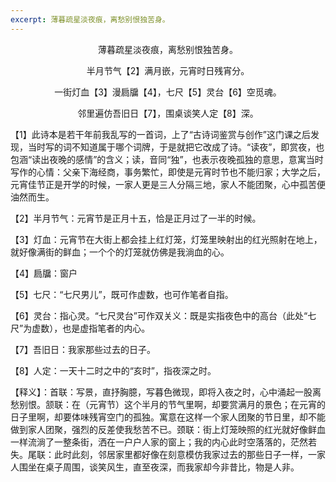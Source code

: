 ```yaml
---
excerpt: 薄暮疏星淡夜痕，离愁别恨独苦身。
---
```

<center>
<p>薄暮疏星淡夜痕，离愁别恨独苦身。</p>
<p>半月节气【2】满月嵌，元宵时日残宵分。</p>
<p>一街灯血【3】漫扃牖【4】，七尺【5】灵台【6】空觅魂。</p>
<p>邻里遍仿吾旧日【7】，围桌谈笑人定【8】深。</p>
</center>

【1】此诗本是若干年前我乱写的一首词，上了“古诗词鉴赏与创作”这门课之后发现，当时写的词不知道属于哪个词牌，于是就把它改成了诗。“读夜”，即赏夜，也包涵“读出夜晚的感情”的含义；读，音同“独”，也表示夜晚孤独的意思，意寓当时写作的心情：父亲下海经商，事务繁忙，即使是元宵时节也不能归家；大学之后，元宵佳节正是开学的时候，一家人更是三人分隔三地，家人不能团聚，心中孤苦便油然而生。

【2】半月节气：元宵节是正月十五，恰是正月过了一半的时候。

【3】灯血：元宵节在大街上都会挂上红灯笼，灯笼里映射出的红光照射在地上，就好像满街的鲜血；一个个的灯笼就仿佛是我淌血的心。

【4】扃牖：窗户

【5】七尺：“七尺男儿”，既可作虚数，也可作笔者自指。

【6】灵台：指心灵。“七尺灵台”可作双关义：既是实指夜色中的高台（此处“七尺”为虚数），也是虚指笔者的内心。

【7】吾旧日：我家那些过去的日子。

【8】人定：一天十二时之中的“亥时”，指夜深之时。

【释义】：首联：写景，直抒胸臆，写暮色微现，即将入夜之时，心中涌起一股离愁别恨。颔联：在（元宵节）这个半月的节气里啊，却要赏满月的景色；在元宵的日子里啊，却要体味残宵空门的孤独。寓意在这样一个家人团聚的节日里，却不能做到家人团聚，强烈的反差使我愁苦不已。颈联：街上灯笼映照的红光就好像鲜血一样流淌了一整条街，洒在一户户人家的窗上；我的内心此时空落落的，茫然若失。尾联：此时此刻，邻居家里都好像在刻意模仿我家过去的那些日子一样，一家人围坐在桌子周围，谈笑风生，直至夜深，而我家却今非昔比，物是人非。